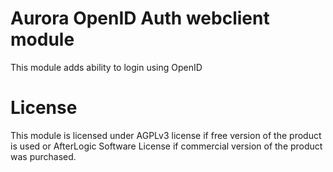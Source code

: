# Aurora OpenID Auth webclient module
This module adds ability to login using OpenID

# License
This module is licensed under AGPLv3 license if free version of the product is used or AfterLogic Software License if commercial version of the product was purchased.